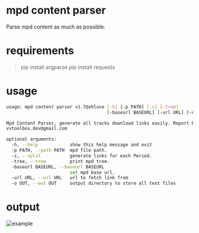 # mpd content parser

Parse mpd content as much as possible.

# requirements

> pip install argparse
> pip install requests

# usage

```bash
usage: mpd content parser v1.7@xhlove [-h] [-p PATH] [-s] [-tree]
                                      [-baseurl BASEURL] [-url URL] [-o OUT]

Mpd Content Parser, generate all tracks download links easily. Report bug to
vvtoolbox.dev@gmail.com

optional arguments:
  -h, --help            show this help message and exit
  -p PATH, --path PATH  mpd file path.
  -s, --split           generate links for each Period.
  -tree, --tree         print mpd tree.
  -baseurl BASEURL, --baseurl BASEURL
                        set mpd base url.
  -url URL, --url URL   url to fetch link from
  -o OUT, --out OUT     output directory to store all text files
```

# output

![example](output/urls_output.png)